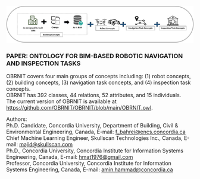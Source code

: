 ![alt tag](https://raw.githubusercontent.com/OBRNIT/OBRNIT/main/Files/Host/OBRNIT.png)

### PAPER: ONTOLOGY FOR BIM-BASED ROBOTIC NAVIGATION AND INSPECTION TASKS

OBRNIT covers four main groups of concepts including: (1) robot concepts, (2) building concepts, (3) navigation task concepts, and (4) inspection task concepts. <br />
OBRNIT has 392 classes, 44 relations, 52 attributes, and 15 individuals. <br />
The current version of OBRNIT is available at https://github.com/OBRNIT/OBRNIT/blob/main/OBRNIT.owl. 

Authors: <br />
Ph.D. Candidate, Concordia University, Department of Building, Civil & Environmental Engineering, Canada, E-mail: f_bahrei@encs.concordia.ca <br />
Chief Machine Learning Engineer, Skullscan Technologies Inc., Canada, E-mail: majid@skullscan.com <br />
Ph.D., Concordia University, Concordia Institute for Information Systems Engineering, Canada, E-mail: hmat1976@gmail.com <br />
Professor, Concordia University, Concordia Institute for Information Systems Engineering, Canada, E-mail: amin.hammad@concordia.ca <br />


<!--
**OBRNIT/OBRNIT** is a ✨ _special_ ✨ repository because its `README.md` (this file) appears on your GitHub profile.

Here are some ideas to get you started:

- 🔭 I’m currently working on ...
- 🌱 I’m currently learning ...
- 👯 I’m looking to collaborate on ...
- 🤔 I’m looking for help with ...
- 💬 Ask me about ...
- 📫 How to reach me: ...
- 😄 Pronouns: ...
- ⚡ Fun fact: ...
-->
